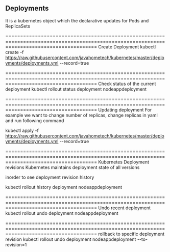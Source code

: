 ## Deployments
It is a kubernetes object which the declarative updates for Pods and ReplicaSets

===========================================================================================================================================
Create Deployment
kubectl create -f https://raw.githubusercontent.com/javahometech/kubernetes/master/deployments/deployments.yml --record=true

===========================================================================================================================================
Check status of the current deployment
kubectl rollout status deployment nodeappdeployment

===========================================================================================================================================
Updating deployment
For example we want to change number of replicas, change replicas in yaml and run following command

kubectl apply -f https://raw.githubusercontent.com/javahometech/kubernetes/master/deployments/deployments.yml  --record=true

===========================================================================================================================================
Kubernetes Deployment revisions
Kubernetes maintains deployment state of all versions

inorder to see deployment revision history

kubectl rollout history deployment nodeappdeployment

===========================================================================================================================================
Undo recent deployment
kubectl rollout undo deployment nodeappdeployment

===========================================================================================================================================
rollback to specific deployment revision
kubectl rollout undo deployment nodeappdeployment --to-revision=1
